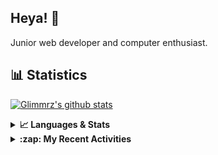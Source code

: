 ## Heya! 👋

Junior web developer and computer enthusiast.

## 📊 Statistics

[![Glimmrz's github stats](https://github-readme-stats.vercel.app/api?username=glimmrz&theme=dark&count_private=true)](https://github.com/anuraghazra/github-readme-stats)

<details>
  <summary><strong>📈 Languages & Stats</strong></summary>
  <img src="https://github-readme-stats.vercel.app/api?username=bunningss&show_icons=true&theme=dark&hide_border=true"
       alt="Tayef's GitHub stats" />
  <img src="https://github-readme-stats.vercel.app/api/top-langs/?username=bunningss&show_icons=true&theme=dark&hide_border=true&layout=compact&langs_count=10"
       alt="Tayef's Top GitHub Languages" />
</details>

<details>
<summary><strong> :zap: My Recent Activities </strong></summary>

<!-- ACTIVITY-LIST:START -->
- [glimmrz pushed to master in glimmrz/client-portal](https://github.com/glimmrz/client-portal/compare/d1818efccc...4927d37097)
- [glimmrz created a branch master in glimmrz/client-portal-api](https://github.com/glimmrz/client-portal-api/compare/master)
- [glimmrz created a repository glimmrz/client-portal-api](https://github.com/glimmrz/client-portal-api//)
- [glimmrz pushed to master in glimmrz/nextjs-helper-components](https://github.com/glimmrz/nextjs-helper-components/compare/eb907662a3...e60a88c9b4)
- [glimmrz pushed to master in glimmrz/nextjs-helper-components](https://github.com/glimmrz/nextjs-helper-components/compare/e334e98b00...eb907662a3)
<!-- ACTIVITY-LIST:END -->

</details>
